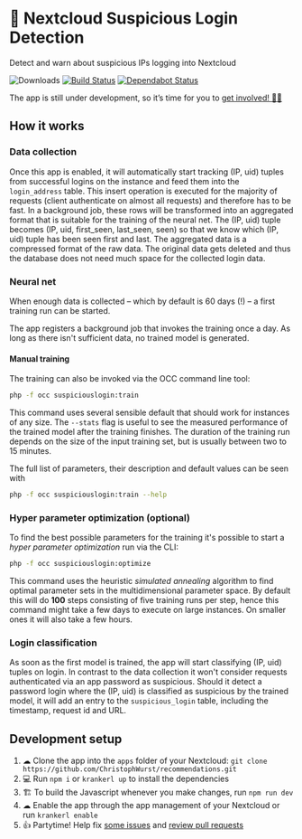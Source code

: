 # 🔮 Nextcloud Suspicious Login Detection

Detect and warn about suspicious IPs logging into Nextcloud

![Downloads](https://img.shields.io/github/downloads/nextcloud/suspicious_login/total.svg)
[![Build Status](https://travis-ci.com/nextcloud/suspicious_login.svg?branch=master)](https://travis-ci.com/nextcloud/suspicious_login)
[![Dependabot Status](https://api.dependabot.com/badges/status?host=github&repo=nextcloud/suspicious_login)](https://dependabot.com)

The app is still under development, so it’s time for you to [get involved! 👩‍💻](https://github.com/nextcloud/suspicious_login#development-setup)

## How it works

### Data collection

Once this app is enabled, it will automatically start tracking (IP, uid) tuples from
successful logins on the instance and feed them into the `login_address` table. This
insert operation is executed for the majority of requests (client authenticate on
almost all requests) and therefore has to be fast. In a background job, these rows
will be transformed into an aggregated format that is suitable for the training of
the neural net. The (IP, uid) tuple becomes (IP, uid, first_seen, last_seen, seen) so
that we know which (IP, uid) tuple has been seen first and last. The aggregated data
is a compressed format of the raw data. The original data gets deleted and thus the
database does not need much space for the collected login data.

### Neural net

When enough data is collected – which by default is 60 days (!) – a first
training run can be started.

The app registers a background job that invokes the training once a day.
As long as there isn't sufficient data, no trained model is generated.

#### Manual training

The training can also be invoked via the OCC command line tool:

```bash
php -f occ suspiciouslogin:train
```

This command uses several sensible default that should work for instances of any size.
The ``--stats`` flag is useful to see the measured performance of the trained model
after the training finishes. The duration of the training run depends on the size
of the input training set, but is usually between two to 15 minutes.

The full list of parameters, their description and default values can be seen with

```bash
php -f occ suspiciouslogin:train --help
```

### Hyper parameter optimization (optional)

To find the best possible parameters for the training it's possible to start a *hyper
parameter optimization* run via the CLI:

```bash
php -f occ suspiciouslogin:optimize
```

This command uses the heuristic *simulated annealing* algorithm to find optimal
parameter sets in the multidimensional parameter space. By default this will do **100**
steps consisting of five training runs per step, hence this command might take a few
days to execute on large instances. On smaller ones it will also take a few hours.


### Login classification

As soon as the first model is trained, the app will start classifying (IP, uid) tuples
on login. In contrast to the data collection it won't consider requests authenticated
via an app password as suspicious. Should it detect a password login where the (IP,
uid) is classified as suspicious by the trained model, it will add an entry to the
``suspicious_login`` table, including the timestamp, request id and URL.


## Development setup

1. ☁ Clone the app into the `apps` folder of your Nextcloud: `git clone https://github.com/ChristophWurst/recommendations.git`
2. 💻 Run `npm i` or `krankerl up` to install the dependencies
3. 🏗 To build the Javascript whenever you make changes, run `npm run dev`
4. ☁ Enable the app through the app management of your Nextcloud or run `krankerl enable`
5. 👍 Partytime! Help fix [some issues](https://github.com/nextcloud/suspicious_login/issues) and [review pull requests](https://github.com/nextcloud/suspicious_login/pulls)
